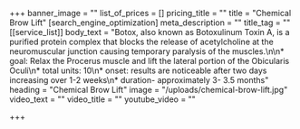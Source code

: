 +++
banner_image = ""
list_of_prices = []
pricing_title = ""
title = "Chemical Brow Lift"
[search_engine_optimization]
meta_description = ""
title_tag = ""
[[service_list]]
body_text = "Botox, also known as Botoxulinum Toxin A, is a purified protein complex that blocks the release of acetylcholine at the neuromuscular junction causing temporary paralysis of the muscles.\n\n* goal: Relax the Procerus muscle and lift the lateral portion of the Obicularis Oculi\n* total units: 10\n* onset: results are noticeable after two days increasing over 1-2 weeks\n* duration- approximately 3- 3.5 months"
heading = "Chemical Brow Lift"
image = "/uploads/chemical-brow-lift.jpg"
video_text = ""
video_title = ""
youtube_video = ""

+++
